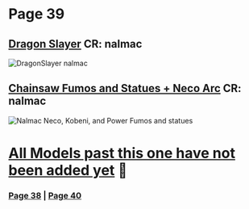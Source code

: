 # Page 39
## [Dragon Slayer](https://github.com/madrod228/voicesoftheprinter/raw/main/The%20Archive/Page%20039/DragonSlayer.rar) CR: nalmac
![DragonSlayer nalmac](https://github.com/madrod228/voicesoftheprinter/assets/9602000/278f4fcc-c2a1-41ea-a9af-e9c44b3ae28f)
## [Chainsaw Fumos and Statues + Neco Arc](https://github.com/madrod228/voicesoftheprinter/raw/main/The%20Archive/Page%20039/Fumos%20and%20Statues.rar) CR: nalmac
![Nalmac Neco, Kobeni, and Power Fumos and statues](https://github.com/madrod228/voicesoftheprinter/assets/9602000/d76bdf7d-8a78-459b-a3c7-6e3647423790)
# [All Models past this one have not been added yet](https://discord.com/channels/512287844258021376/1132040858343059638/1220217033212297226) :triangular_flag_on_post:

### [Page 38](https://github.com/madrod228/voicesoftheprinter/blob/main/Page%20038.md)  | [Page 40](https://github.com/madrod228/voicesoftheprinter/blob/main/Page%20040.md)
